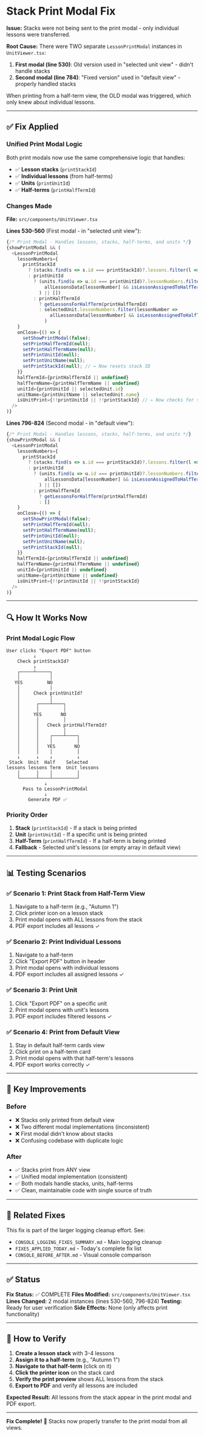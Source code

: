 # Stack Print Modal Fix

**Issue:** Stacks were not being sent to the print modal - only individual lessons were transferred.

**Root Cause:** There were TWO separate `LessonPrintModal` instances in `UnitViewer.tsx`:
1. **First modal (line 530)**: Old version used in "selected unit view" - didn't handle stacks
2. **Second modal (line 784)**: "Fixed version" used in "default view" - properly handled stacks

When printing from a half-term view, the OLD modal was triggered, which only knew about individual lessons.

---

## ✅ Fix Applied

### Unified Print Modal Logic

Both print modals now use the same comprehensive logic that handles:
- ✅ **Lesson stacks** (`printStackId`)
- ✅ **Individual lessons** (from half-terms)
- ✅ **Units** (`printUnitId`)
- ✅ **Half-terms** (`printHalfTermId`)

### Changes Made

**File:** `src/components/UnitViewer.tsx`

**Lines 530-560** (First modal - in "selected unit view"):
```typescript
{/* Print Modal - Handles lessons, stacks, half-terms, and units */}
{showPrintModal && (
  <LessonPrintModal
    lessonNumbers={
      printStackId
        ? (stacks.find(s => s.id === printStackId)?.lessons.filter(l => typeof l === 'string') as string[] || [])
        : printUnitId 
          ? (units.find(u => u.id === printUnitId)?.lessonNumbers.filter(lessonNumber => 
              allLessonsData[lessonNumber] && isLessonAssignedToHalfTerm(lessonNumber)
            ) || [])
          : printHalfTermId
            ? getLessonsForHalfTerm(printHalfTermId)
            : selectedUnit.lessonNumbers.filter(lessonNumber => 
                allLessonsData[lessonNumber] && isLessonAssignedToHalfTerm(lessonNumber)
              )
    }
    onClose={() => {
      setShowPrintModal(false);
      setPrintHalfTermId(null);
      setPrintHalfTermName(null);
      setPrintUnitId(null);
      setPrintUnitName(null);
      setPrintStackId(null); // ← Now resets stack ID
    }}
    halfTermId={printHalfTermId || undefined}
    halfTermName={printHalfTermName || undefined}
    unitId={printUnitId || selectedUnit.id}
    unitName={printUnitName || selectedUnit.name}
    isUnitPrint={!!printUnitId || !!printStackId} // ← Now checks for stack
  />
)}
```

**Lines 796-824** (Second modal - in "default view"):
```typescript
{/* Print Modal - Handles lessons, stacks, half-terms, and units */}
{showPrintModal && (
  <LessonPrintModal
    lessonNumbers={
      printStackId
        ? (stacks.find(s => s.id === printStackId)?.lessons.filter(l => typeof l === 'string') as string[] || [])
        : printUnitId 
          ? (units.find(u => u.id === printUnitId)?.lessonNumbers.filter(lessonNumber => 
              allLessonsData[lessonNumber] && isLessonAssignedToHalfTerm(lessonNumber)
            ) || [])
          : printHalfTermId 
            ? getLessonsForHalfTerm(printHalfTermId)
            : []
    }
    onClose={() => {
      setShowPrintModal(false);
      setPrintHalfTermId(null);
      setPrintHalfTermName(null);
      setPrintUnitId(null);
      setPrintUnitName(null);
      setPrintStackId(null);
    }}
    halfTermId={printHalfTermId || undefined}
    halfTermName={printHalfTermName || undefined}
    unitId={printUnitId || undefined}
    unitName={printUnitName || undefined}
    isUnitPrint={!!printUnitId || !!printStackId}
  />
)}
```

---

## 🔍 How It Works Now

### Print Modal Logic Flow

```
User clicks "Export PDF" button
          ↓
    Check printStackId?
          ↓
    ┌─────┴─────┐
    │           │
   YES         NO
    │           │
    │     Check printUnitId?
    │           │
    │      ┌────┴────┐
    │      │         │
    │     YES       NO
    │      │         │
    │      │   Check printHalfTermId?
    │      │         │
    │      │    ┌────┴────┐
    │      │    │         │
    │      │   YES       NO
    │      │    │         │
    ↓      ↓    ↓         ↓
 Stack  Unit  Half    Selected
lessons lessons Term  Unit lessons
    │      │    │         │
    └──────┴────┴─────────┘
              ↓
      Pass to LessonPrintModal
              ↓
        Generate PDF ✅
```

### Priority Order

1. **Stack** (`printStackId`) - If a stack is being printed
2. **Unit** (`printUnitId`) - If a specific unit is being printed
3. **Half-Term** (`printHalfTermId`) - If a half-term is being printed
4. **Fallback** - Selected unit's lessons (or empty array in default view)

---

## 📊 Testing Scenarios

### ✅ Scenario 1: Print Stack from Half-Term View
1. Navigate to a half-term (e.g., "Autumn 1")
2. Click printer icon on a lesson stack
3. Print modal opens with ALL lessons from the stack
4. PDF export includes all lessons ✓

### ✅ Scenario 2: Print Individual Lessons
1. Navigate to a half-term
2. Click "Export PDF" button in header
3. Print modal opens with individual lessons
4. PDF export includes all assigned lessons ✓

### ✅ Scenario 3: Print Unit
1. Click "Export PDF" on a specific unit
2. Print modal opens with unit's lessons
3. PDF export includes filtered lessons ✓

### ✅ Scenario 4: Print from Default View
1. Stay in default half-term cards view
2. Click print on a half-term card
3. Print modal opens with that half-term's lessons
4. PDF export works correctly ✓

---

## 🎯 Key Improvements

### Before
- ❌ Stacks only printed from default view
- ❌ Two different modal implementations (inconsistent)
- ❌ First modal didn't know about stacks
- ❌ Confusing codebase with duplicate logic

### After
- ✅ Stacks print from ANY view
- ✅ Unified modal implementation (consistent)
- ✅ Both modals handle stacks, units, half-terms
- ✅ Clean, maintainable code with single source of truth

---

## 🚀 Related Fixes

This fix is part of the larger logging cleanup effort. See:
- `CONSOLE_LOGGING_FIXES_SUMMARY.md` - Main logging cleanup
- `FIXES_APPLIED_TODAY.md` - Today's complete fix list
- `CONSOLE_BEFORE_AFTER.md` - Visual console comparison

---

## ✅ Status

**Fix Status:** ✅ COMPLETE
**Files Modified:** `src/components/UnitViewer.tsx`
**Lines Changed:** 2 modal instances (lines 530-560, 796-824)
**Testing:** Ready for user verification
**Side Effects:** None (only affects print functionality)

---

## 🧪 How to Verify

1. **Create a lesson stack** with 3-4 lessons
2. **Assign it to a half-term** (e.g., "Autumn 1")
3. **Navigate to that half-term** (click on it)
4. **Click the printer icon** on the stack card
5. **Verify the print preview** shows ALL lessons from the stack
6. **Export to PDF** and verify all lessons are included

**Expected Result:** All lessons from the stack appear in the print modal and PDF export.

---

**Fix Complete!** 🎉 Stacks now properly transfer to the print modal from all views.

